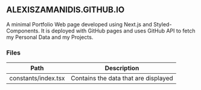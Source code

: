 ## ALEXISZAMANIDIS.GITHUB.IO

A minimal Portfolio Web page developed using Next.js and Styled-Components. It is deployed with GitHub pages and uses GitHub API to fetch my Personal Data and my Projects.

### Files

| Path                | Description                          |
| ------------------- | ------------------------------------ |
| constants/index.tsx | Contains the data that are displayed |
